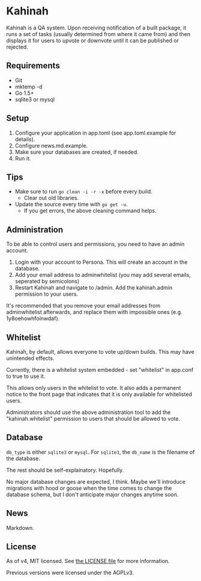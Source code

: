 Kahinah
=======

Kahinah is a QA system. Upon receiving notification of a built package, it runs
a set of tasks (usually determined from where it came from) and then displays it
for users to upvote or downvote until it can be published or rejected.

Requirements
------------

* Git
* mktemp -d
* Go 1.5+
* sqlite3 or mysql

Setup
-----

1. Configure your application in app.toml (see app.toml.example for details).
1. Configure news.md.example.
1. Make sure your databases are created, if needed.
1. Run it.

Tips
----

* Make sure to run `go clean -i -r -x` before every build.
    * Clear out old libraries.
* Update the source every time with `go get -u`.
    * If you get errors, the above cleaning command helps.

Administration
--------------

To be able to control users and permissions, you need to have an admin account.

1. Login with your account to Persona. This will create an account in the database.
1. Add your email address to adminwhitelist (you may add several emails, seperated by semicolons)
1. Restart Kahinah and navigate to /admin. Add the kahinah.admin permission to your users.

It's recommended that you remove your email addresses from adminwhitelist afterwards, and replace them with impossible ones (e.g. 1y8oehowhfoinwdaf).


Whitelist
---------

Kahinah, by default, allows everyone to vote up/down builds. This may have unintended effects.

Currently, there is a whitelist system embedded - set "whitelist" in app.conf to true to use it.

This allows only users in the whitelist to vote. It also adds a permanent notice to the front page
that indicates that it is only available for whitelisted users.

Administrators should use the above administration tool to add the "kahinah.whitelist" permission
to users that should be allowed to vote.

Database
--------

`db_type` is either `sqlite3` or `mysql`. For `sqlite3`, the `db_name` is the filename of the database.

The rest should be self-explainatory. Hopefully.

No major database changes are expected, I think. Maybe we'll introduce migrations with hood or goose
when the time comes to change the database schema, but I don't anticipate major changes anytime soon.

News
----

Markdown.

License
-------

As of v4, MIT licensed. See [the LICENSE file](http://robxu9.mit-license.org)
for more information.

Previous versions were licensed under the AGPLv3.
